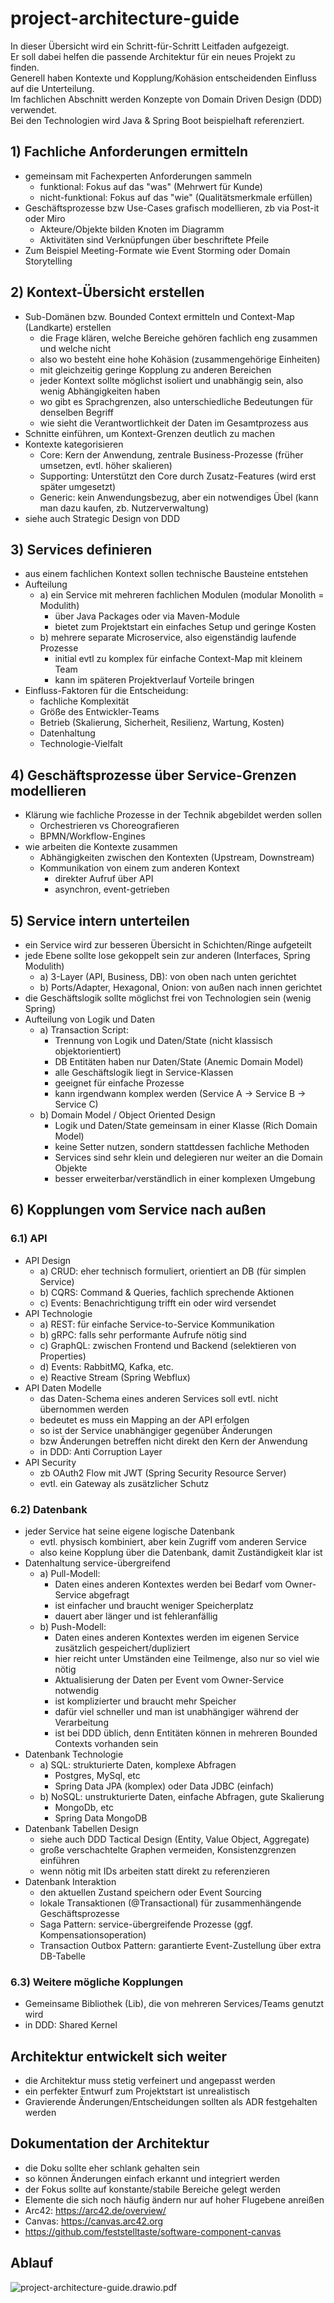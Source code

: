 # project-architecture-guide

In dieser Übersicht wird ein Schritt-für-Schritt Leitfaden aufgezeigt.  
Er soll dabei helfen die passende Architektur für ein neues Projekt zu finden.  
Generell haben Kontexte und Kopplung/Kohäsion entscheidenden Einfluss auf die Unterteilung.  
Im fachlichen Abschnitt werden Konzepte von Domain Driven Design (DDD) verwendet.  
Bei den Technologien wird Java & Spring Boot beispielhaft referenziert.  

## 1) Fachliche Anforderungen ermitteln
- gemeinsam mit Fachexperten Anforderungen sammeln
  - funktional: Fokus auf das "was" (Mehrwert für Kunde)
  - nicht-funktional: Fokus auf das "wie" (Qualitätsmerkmale erfüllen)
- Geschäftsprozesse bzw Use-Cases grafisch modellieren, zb via Post-it oder Miro
  - Akteure/Objekte bilden Knoten im Diagramm
  - Aktivitäten sind Verknüpfungen über beschriftete Pfeile
- Zum Beispiel Meeting-Formate wie Event Storming oder Domain Storytelling

## 2) Kontext-Übersicht erstellen
- Sub-Domänen bzw. Bounded Context ermitteln und Context-Map (Landkarte) erstellen
  - die Frage klären, welche Bereiche gehören fachlich eng zusammen und welche nicht
  - also wo besteht eine hohe Kohäsion (zusammengehörige Einheiten) 
  - mit gleichzeitig geringe Kopplung zu anderen Bereichen
  - jeder Kontext sollte möglichst isoliert und unabhängig sein, also wenig Abhängigkeiten haben
  - wo gibt es Sprachgrenzen, also unterschiedliche Bedeutungen für denselben Begriff
  - wie sieht die Verantwortlichkeit der Daten im Gesamtprozess aus
- Schnitte einführen, um Kontext-Grenzen deutlich zu machen
- Kontexte kategorisieren
  - Core: Kern der Anwendung, zentrale Business-Prozesse (früher umsetzen, evtl. höher skalieren)
  - Supporting: Unterstützt den Core durch Zusatz-Features (wird erst später umgesetzt)
  - Generic: kein Anwendungsbezug, aber ein notwendiges Übel (kann man dazu kaufen, zb. Nutzerverwaltung)
- siehe auch Strategic Design von DDD

## 3) Services definieren
- aus einem fachlichen Kontext sollen technische Bausteine entstehen
- Aufteilung
  - a) ein Service mit mehreren fachlichen Modulen (modular Monolith = Modulith)
    - über Java Packages oder via Maven-Module
    - bietet zum Projektstart ein einfaches Setup und geringe Kosten
  - b) mehrere separate Microservice, also eigenständig laufende Prozesse
    - initial evtl zu komplex für einfache Context-Map mit kleinem Team
    - kann im späteren Projektverlauf Vorteile bringen
- Einfluss-Faktoren für die Entscheidung:
  - fachliche Komplexität
  - Größe des Entwickler-Teams
  - Betrieb (Skalierung, Sicherheit, Resilienz, Wartung, Kosten)
  - Datenhaltung
  - Technologie-Vielfalt 

## 4) Geschäftsprozesse über Service-Grenzen modellieren
- Klärung wie fachliche Prozesse in der Technik abgebildet werden sollen
  - Orchestrieren vs Choreografieren
  - BPMN/Workflow-Engines
- wie arbeiten die Kontexte zusammen
  - Abhängigkeiten zwischen den Kontexten (Upstream, Downstream)
  - Kommunikation von einem zum anderen Kontext
    - direkter Aufruf über API
    - asynchron, event-getrieben

## 5) Service intern unterteilen
- ein Service wird zur besseren Übersicht in Schichten/Ringe aufgeteilt
- jede Ebene sollte lose gekoppelt sein zur anderen (Interfaces, Spring Modulith)
  - a) 3-Layer (API, Business, DB): von oben nach unten gerichtet
  - b) Ports/Adapter, Hexagonal, Onion: von außen nach innen gerichtet
- die Geschäftslogik sollte möglichst frei von Technologien sein (wenig Spring)
- Aufteilung von Logik und Daten
  - a) Transaction Script: 
    - Trennung von Logik und Daten/State (nicht klassisch objektorientiert)
    - DB Entitäten haben nur Daten/State (Anemic Domain Model)
    - alle Geschäftslogik liegt in Service-Klassen
    - geeignet für einfache Prozesse
    - kann irgendwann komplex werden (Service A -> Service B -> Service C)
  - b) Domain Model / Object Oriented Design
    - Logik und Daten/State gemeinsam in einer Klasse (Rich Domain Model)
    - keine Setter nutzen, sondern stattdessen fachliche Methoden
    - Services sind sehr klein und delegieren nur weiter an die Domain Objekte
    - besser erweiterbar/verständlich in einer komplexen Umgebung

## 6) Kopplungen vom Service nach außen

### 6.1) API
- API Design 
  - a) CRUD: eher technisch formuliert, orientiert an DB (für simplen Service)
  - b) CQRS: Command & Queries, fachlich sprechende Aktionen
  - c) Events: Benachrichtigung trifft ein oder wird versendet
- API Technologie
  - a) REST: für einfache Service-to-Service Kommunikation
  - b) gRPC: falls sehr performante Aufrufe nötig sind
  - c) GraphQL: zwischen Frontend und Backend (selektieren von Properties)
  - d) Events: RabbitMQ, Kafka, etc.
  - e) Reactive Stream (Spring Webflux)
- API Daten Modelle
  - das Daten-Schema eines anderen Services soll evtl. nicht übernommen werden
  - bedeutet es muss ein Mapping an der API erfolgen
  - so ist der Service unabhängiger gegenüber Änderungen
  - bzw Änderungen betreffen nicht direkt den Kern der Anwendung
  - in DDD: Anti Corruption Layer
- API Security 
  - zb OAuth2 Flow mit JWT (Spring Security Resource Server)
  - evtl. ein Gateway als zusätzlicher Schutz

### 6.2) Datenbank
- jeder Service hat seine eigene logische Datenbank 
  - evtl. physisch kombiniert, aber kein Zugriff vom anderen Service
  - also keine Kopplung über die Datenbank, damit Zuständigkeit klar ist
- Datenhaltung service-übergreifend
  - a) Pull-Modell: 
    - Daten eines anderen Kontextes werden bei Bedarf vom Owner-Service abgefragt
    - ist einfacher und braucht weniger Speicherplatz
    - dauert aber länger und ist fehleranfällig
  - b) Push-Modell: 
    - Daten eines anderen Kontextes werden im eigenen Service zusätzlich gespeichert/dupliziert 
    - hier reicht unter Umständen eine Teilmenge, also nur so viel wie nötig
    - Aktualisierung der Daten per Event vom Owner-Service notwendig
    - ist komplizierter und braucht mehr Speicher 
    - dafür viel schneller und man ist unabhängiger während der Verarbeitung
    - ist bei DDD üblich, denn Entitäten können in mehreren Bounded Contexts vorhanden sein
- Datenbank Technologie  
  - a) SQL: strukturierte Daten, komplexe Abfragen
    - Postgres, MySql, etc
    - Spring Data JPA (komplex) oder Data JDBC (einfach)
  - b) NoSQL: unstrukturierte Daten, einfache Abfragen, gute Skalierung
    - MongoDb, etc
    - Spring Data MongoDB
- Datenbank Tabellen Design
  - siehe auch DDD Tactical Design (Entity, Value Object, Aggregate)
  - große verschachtelte Graphen vermeiden, Konsistenzgrenzen einführen
  - wenn nötig mit IDs arbeiten statt direkt zu referenzieren
- Datenbank Interaktion
  - den aktuellen Zustand speichern oder Event Sourcing
  - lokale Transaktionen (@Transactional) für zusammenhängende Geschäftsprozesse
  - Saga Pattern: service-übergreifende Prozesse (ggf. Kompensationsoperation)
  - Transaction Outbox Pattern: garantierte Event-Zustellung über extra DB-Tabelle

### 6.3) Weitere mögliche Kopplungen
- Gemeinsame Bibliothek (Lib), die von mehreren Services/Teams genutzt wird
- in DDD: Shared Kernel

## Architektur entwickelt sich weiter
- die Architektur muss stetig verfeinert und angepasst werden
- ein perfekter Entwurf zum Projektstart ist unrealistisch
- Gravierende Änderungen/Entscheidungen sollten als ADR festgehalten werden

## Dokumentation der Architektur
- die Doku sollte eher schlank gehalten sein 
- so können Änderungen einfach erkannt und integriert werden
- der Fokus sollte auf konstante/stabile Bereiche gelegt werden
- Elemente die sich noch häufig ändern nur auf hoher Flugebene anreißen
- Arc42: https://arc42.de/overview/
- Canvas: https://canvas.arc42.org
- https://github.com/feststelltaste/software-component-canvas

## Ablauf
![project-architecture-guide.drawio.pdf](project-architecture-guide.drawio.png)
